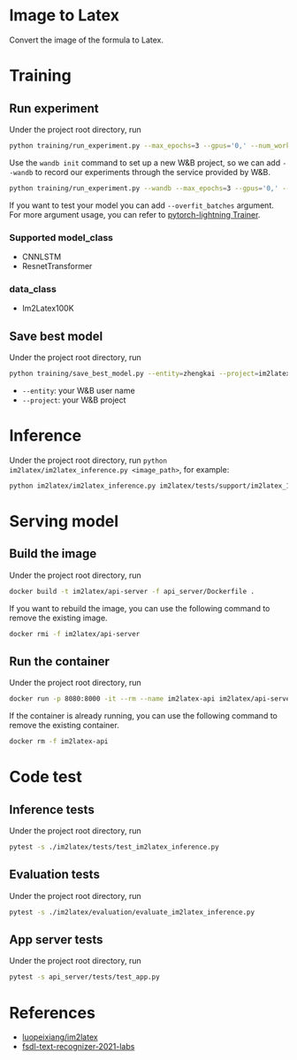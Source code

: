 # Image to Latex
Convert the image of the formula to Latex.

# Training
## Run experiment
Under the project root directory, run 
```bash
python training/run_experiment.py --max_epochs=3 --gpus='0,' --num_workers=2 --model_class=ResnetTransformer --data_class=Im2Latex100K --batch_size=16
```

Use the `wandb init` command to set up a new W&B project, so we can add `--wandb` to record our experiments through the service provided by W&B.
```bash
python training/run_experiment.py --wandb --max_epochs=3 --gpus='0,' --num_workers=2 --model_class=ResnetTransformer --data_class=Im2Latex100K --batch_size=8
```

If you want to test your model you can add `--overfit_batches` argument.
For more argument usage, you can refer to [pytorch-lightning Trainer](https://pytorch-lightning.readthedocs.io/en/1.2.8/common/trainer.html).

### Supported model_class
- CNNLSTM
- ResnetTransformer

### data_class
- Im2Latex100K

## Save best model
Under the project root directory, run 
```bash
python training/save_best_model.py --entity=zhengkai --project=im2latex --trained_data_class=Im2Latex100K
```

- `--entity`: your W&B user name
- `--project`: your W&B project

# Inference
Under the project root directory, run `python im2latex/im2latex_inference.py <image_path>`, for example:
```bash
python im2latex/im2latex_inference.py im2latex/tests/support/im2latex_100k/7944775fc9.png
```

# Serving model
## Build the image
Under the project root directory, run 
```bash
docker build -t im2latex/api-server -f api_server/Dockerfile .
```

If you want to rebuild the image, you can use the following command to remove the existing image.
```bash
docker rmi -f im2latex/api-server
```

## Run the container
Under the project root directory, run
```bash
docker run -p 8080:8000 -it --rm --name im2latex-api im2latex/api-server
```

If the container is already running, you can use the following command to remove the existing container.
```bash
docker rm -f im2latex-api
```

# Code test
## Inference tests
Under the project root directory, run
```bash
pytest -s ./im2latex/tests/test_im2latex_inference.py
```

## Evaluation tests
Under the project root directory, run
```bash
pytest -s ./im2latex/evaluation/evaluate_im2latex_inference.py
```

## App server tests
Under the project root directory, run
```bash
pytest -s api_server/tests/test_app.py
```

# References
- [luopeixiang/im2latex](https://github.com/luopeixiang/im2latex)
- [fsdl-text-recognizer-2021-labs](https://github.com/full-stack-deep-learning/fsdl-text-recognizer-2021-labs)